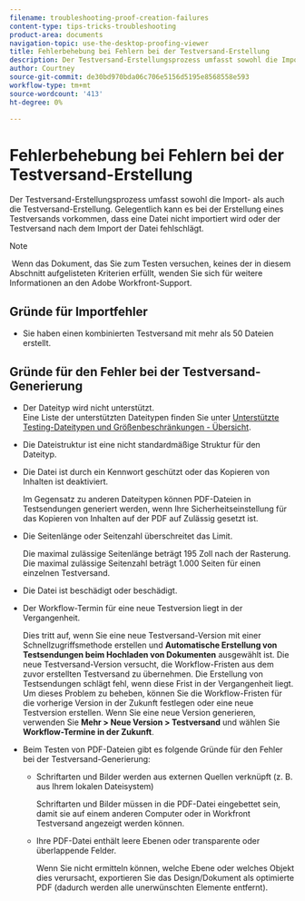 ```yaml
---
filename: troubleshooting-proof-creation-failures
content-type: tips-tricks-troubleshooting
product-area: documents
navigation-topic: use-the-desktop-proofing-viewer
title: Fehlerbehebung bei Fehlern bei der Testversand-Erstellung
description: Der Testversand-Erstellungsprozess umfasst sowohl die Import- als auch die Testversand-Erstellung. Gelegentlich kann es bei der Erstellung eines Testversands vorkommen, dass eine Datei nicht importiert wird oder der Testversand nach dem Import der Datei fehlschlägt.
author: Courtney
source-git-commit: de30bd970bda06c706e5156d5195e8568558e593
workflow-type: tm+mt
source-wordcount: '413'
ht-degree: 0%

---
```



# Fehlerbehebung bei Fehlern bei der Testversand-Erstellung

Der Testversand-Erstellungsprozess umfasst sowohl die Import- als auch die Testversand-Erstellung. Gelegentlich kann es bei der Erstellung eines Testversands vorkommen, dass eine Datei nicht importiert wird oder der Testversand nach dem Import der Datei fehlschlägt.

>[!NOTE]
>
> Wenn das Dokument, das Sie zum Testen versuchen, keines der in diesem Abschnitt aufgelisteten Kriterien erfüllt, wenden Sie sich für weitere Informationen an den Adobe Workfront-Support.

## Gründe für Importfehler

* Sie haben einen kombinierten Testversand mit mehr als 50 Dateien erstellt.

## Gründe für den Fehler bei der Testversand-Generierung

* Der Dateityp wird nicht unterstützt.\
   Eine Liste der unterstützten Dateitypen finden Sie unter [Unterstützte Testing-Dateitypen und Größenbeschränkungen - Übersicht](../../../review-and-approve-work/proofing/proofing-overview/supported-proofing-file-types.md).

* Die Dateistruktur ist eine nicht standardmäßige Struktur für den Dateityp.
* Die Datei ist durch ein Kennwort geschützt oder das Kopieren von Inhalten ist deaktiviert.

   Im Gegensatz zu anderen Dateitypen können PDF-Dateien in Testsendungen generiert werden, wenn Ihre Sicherheitseinstellung für das Kopieren von Inhalten auf der PDF auf Zulässig gesetzt ist.

* Die Seitenlänge oder Seitenzahl überschreitet das Limit.

   Die maximal zulässige Seitenlänge beträgt 195 Zoll nach der Rasterung. Die maximal zulässige Seitenzahl beträgt 1.000 Seiten für einen einzelnen Testversand.

* Die Datei ist beschädigt oder beschädigt.
* Der Workflow-Termin für eine neue Testversion liegt in der Vergangenheit.

   Dies tritt auf, wenn Sie eine neue Testversand-Version mit einer Schnellzugriffsmethode erstellen und **Automatische Erstellung von Testsendungen beim Hochladen von Dokumenten** ausgewählt ist. Die neue Testversand-Version versucht, die Workflow-Fristen aus dem zuvor erstellten Testversand zu übernehmen. Die Erstellung von Testsendungen schlägt fehl, wenn diese Frist in der Vergangenheit liegt. Um dieses Problem zu beheben, können Sie die Workflow-Fristen für die vorherige Version in der Zukunft festlegen oder eine neue Testversion erstellen. Wenn Sie eine neue Version generieren, verwenden Sie **Mehr > Neue Version > Testversand** und wählen Sie **Workflow-Termine in der Zukunft**.

* Beim Testen von PDF-Dateien gibt es folgende Gründe für den Fehler bei der Testversand-Generierung:

   * Schriftarten und Bilder werden aus externen Quellen verknüpft (z. B. aus Ihrem lokalen Dateisystem)

      Schriftarten und Bilder müssen in die PDF-Datei eingebettet sein, damit sie auf einem anderen Computer oder in Workfront Testversand angezeigt werden können.

   * Ihre PDF-Datei enthält leere Ebenen oder transparente oder überlappende Felder.

      Wenn Sie nicht ermitteln können, welche Ebene oder welches Objekt dies verursacht, exportieren Sie das Design/Dokument als optimierte PDF (dadurch werden alle unerwünschten Elemente entfernt).

